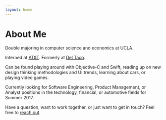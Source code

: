 ```yaml
---
layout: home
---
```

# About Me

Double majoring in computer science and economics at UCLA. 

Interned at [AT&T](att.com). Formerly at [Del Taco](deltaco.com). 

Can be found playing around with Objective-C and Swift, reading up on new design thinking methodologies and UI trends, learning about cars, or playing video games.

Currently looking for Software Engineering, Product Management, or Analyst positions in the technology, financial, or automotive fields for Summer 2017. 

Have a question, want to work together, or just want to get in touch? Feel free to [reach out](mailto:raks.garg@gmail.com).